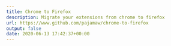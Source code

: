 ```yaml
---
title: Chrome to Firefox
description: Migrate your extensions from chrome to firefox
url: https://www.github.com/pajamaw/chrome-to-firefox
output: false
date: 2020-06-13 17:42:37+00:00
---
```


